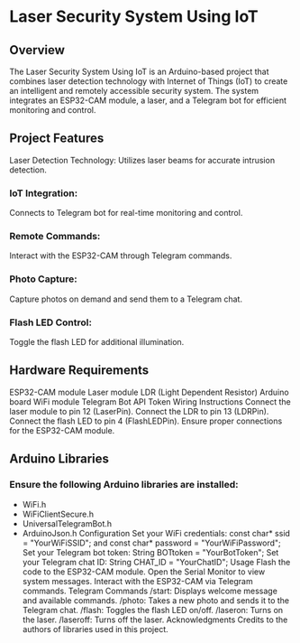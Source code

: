# Laser Security System Using IoT
## Overview
The Laser Security System Using IoT is an Arduino-based project that combines laser detection technology with Internet of Things (IoT) to create an intelligent and remotely accessible security system. The system integrates an ESP32-CAM module, a laser, and a Telegram bot for efficient monitoring and control.

## Project Features
Laser Detection Technology: Utilizes laser beams for accurate intrusion detection.

### IoT Integration: 
Connects to Telegram bot for real-time monitoring and control.

### Remote Commands:
Interact with the ESP32-CAM through Telegram commands.

### Photo Capture:
Capture photos on demand and send them to a Telegram chat.

### Flash LED Control:
Toggle the flash LED for additional illumination.

## Hardware Requirements
ESP32-CAM module
Laser module
LDR (Light Dependent Resistor)
Arduino board
WiFi module
Telegram Bot API Token
Wiring Instructions
Connect the laser module to pin 12 (LaserPin).
Connect the LDR to pin 13 (LDRPin).
Connect the flash LED to pin 4 (FlashLEDPin).
Ensure proper connections for the ESP32-CAM module.
## Arduino Libraries

### Ensure the following Arduino libraries are installed:
* WiFi.h
* WiFiClientSecure.h
* UniversalTelegramBot.h
* ArduinoJson.h
Configuration
Set your WiFi credentials: const char* ssid = "YourWiFiSSID"; and const char* password = "YourWiFiPassword";
Set your Telegram bot token: String BOTtoken = "YourBotToken";
Set your Telegram chat ID: String CHAT_ID = "YourChatID";
Usage
Flash the code to the ESP32-CAM module.
Open the Serial Monitor to view system messages.
Interact with the ESP32-CAM via Telegram commands.
Telegram Commands
/start: Displays welcome message and available commands.
/photo: Takes a new photo and sends it to the Telegram chat.
/flash: Toggles the flash LED on/off.
/laseron: Turns on the laser.
/laseroff: Turns off the laser.
Acknowledgments
Credits to the authors of libraries used in this project.
